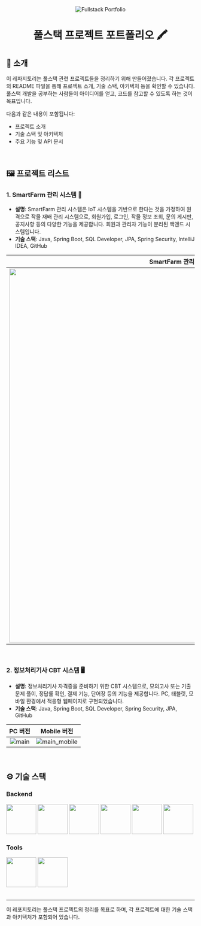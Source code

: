 <div align="center">

<!-- logo -->
<img src="https://capsule-render.vercel.app/api?type=waving&color=3f72af&height=180&text=Fullstack%20Portfolio&animation=fadeIn&fontColor=ffffff&fontSize=60" alt="Fullstack Portfolio">

# 풀스택 프로젝트 포트폴리오 🖍️

</div> 

## 📝 소개
이 레파지토리는 풀스택 관련 프로젝트들을 정리하기 위해 만들어졌습니다. 각 프로젝트의 README 파일을 통해 프로젝트 소개, 기술 스택, 아키텍처 등을 확인할 수 있습니다. 풀스택 개발을 공부하는 사람들이 아이디어를 얻고, 코드를 참고할 수 있도록 하는 것이 목표입니다.

다음과 같은 내용이 포함됩니다:
- 프로젝트 소개
- 기술 스택 및 아키텍처
- 주요 기능 및 API 문서

<br />

## 🖼️ 프로젝트 리스트

### 1. **SmartFarm 관리 시스템 🌱**
- **설명**: SmartFarm 관리 시스템은 IoT 시스템을 기반으로 한다는 것을 가정하여 원격으로 작물 재배 관리 시스템으로, 회원가입, 로그인, 작물 정보 조회, 문의 게시판, 공지사항 등의 다양한 기능을 제공합니다. 회원과 관리자 기능이 분리된 백엔드 시스템입니다.
- **기술 스택**: Java, Spring Boot, SQL Developer, JPA, Spring Security, IntelliJ IDEA, GitHub

|SmartFarm 관리 시스템 메인 페이지|
|:---:|
|<img src="https://github.com/user-attachments/assets/186ad0e9-1ab2-4563-b28e-0ea1348ce048" width="1000"/>|

<br />

### 2. **정보처리기사 CBT 시스템 🖥️**
- **설명**: 정보처리기사 자격증을 준비하기 위한 CBT 시스템으로, 모의고사 또는 기출문제 풀이, 정답률 확인, 결제 기능, 단어장 등의 기능을 제공합니다. PC, 태블릿, 모바일 환경에서 적응형 웹페이지로 구현되었습니다.
- **기술 스택**: Java, Spring Boot, SQL Developer, Spring Security, JPA, GitHub

| PC 버전 | Mobile 버전 |
|:-------:|:-----------:|
| ![main](https://github.com/user-attachments/assets/1f0a71a9-2ce4-4b2a-9c39-886bf4701ae0) | ![main_mobile](https://github.com/user-attachments/assets/49328608-540f-4de3-801e-f2b5eb4e26a0) | ![main2](https://github.com/user-attachments/assets/24bf0bc2-6ee4-44a7-9bbe-5ea6b8741861)

<br />

## ⚙ 기술 스택

### Backend
<div>
  <img src="https://github.com/yewon-Noh/readme-template/blob/main/skills/Java.png?raw=true" width="80">
  <img src="https://github.com/yewon-Noh/readme-template/blob/main/skills/SpringBoot.png?raw=true" width="80">
  <img src="https://github.com/yewon-Noh/readme-template/blob/main/skills/SqlDeveloper.png?raw=true" width="80">
  <img src="https://github.com/yewon-Noh/readme-template/blob/main/skills/SpringDataJPA.png?raw=true" width="80">
  <img src="https://github.com/yewon-Noh/readme-template/blob/main/skills/SpringSecurity.png?raw=true" width="80">
  <img src="https://github.com/yewon-Noh/readme-template/blob/main/skills/JavaScript.png?raw=true" width="80">
</div>

### Tools
<div>
  <img src="https://github.com/yewon-Noh/readme-template/blob/main/skills/Github.png?raw=true" width="80">
  <img src="https://github.com/yewon-Noh/readme-template/blob/main/skills/IntelliJIDEA.png?raw=true" width="80">
</div>


<br />

---

이 레포지토리는 풀스택 프로젝트의 정리를 목표로 하며, 각 프로젝트에 대한 기술 스택과 아키텍처가 포함되어 있습니다.
